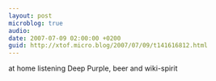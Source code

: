 ```yaml
---
layout: post
microblog: true
audio: 
date: 2007-07-09 02:00:00 +0200
guid: http://xtof.micro.blog/2007/07/09/t141616812.html
---
```

at home listening Deep Purple, beer and wiki-spirit
